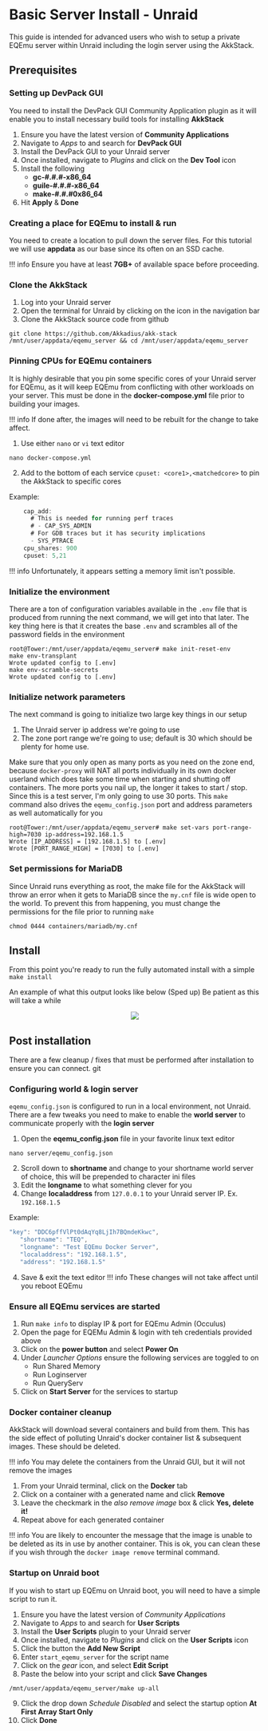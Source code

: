 # Basic Server Install - Unraid

This guide is intended for advanced users who wish to setup a private EQEmu server within Unraid including the login server using the AkkStack. 

## Prerequisites

### Setting up DevPack GUI

You need to install the DevPack GUI Community Application plugin as it will enable  you to install necessary build tools for installing **AkkStack**

1. Ensure you have the latest version of **Community Applications**
2. Navigate to *Apps* to and search for **DevPack GUI**
3. Install the DevPack GUI to your Unraid server
4. Once installed, navigate to *Plugins* and click on the **Dev Tool** icon
5. Install the following 
      * **gc-#.#.#-x86_64**
      * **guile-#.#.#-x86_64**
      * **make-#.#.#0x86_64**
6. Hit **Apply** & **Done**

### Creating a place for EQEmu to install & run

You need to create a location to pull down the server files. For this tutorial we will use **appdata** as our base since its often on an SSD cache. 

!!! info
    Ensure you have at least **7GB+** of available space before proceeding. 

### Clone the AkkStack

1. Log into your Unraid server
2. Open the terminal for Unraid by clicking on the icon in the navigation bar
3. Clone the AkkStack source code from github
   
```
git clone https://github.com/Akkadius/akk-stack /mnt/user/appdata/eqemu_server && cd /mnt/user/appdata/eqemu_server
```

### Pinning CPUs for EQEmu containers

It is highly desirable that you pin some specific cores of your Unraid server for EQEmu, as it will keep EQEmu from conflicting with other workloads on your server. This must be done in the **docker-compose.yml** file prior to building your images. 

!!! info
    If done after, the images will need to be rebuilt for the change to take affect.

1. Use either `nano` or `vi` text editor
```
nano docker-compose.yml
```
2. Add to the bottom of each service `cpuset: <core1>,<matchedcore>` to pin the AkkStack to specific cores

Example:
```javascript
    cap_add:
      # This is needed for running perf traces
      # - CAP_SYS_ADMIN
      # For GDB traces but it has security implications
      - SYS_PTRACE
    cpu_shares: 900
    cpuset: 5,21
```

!!! info
    Unfortunately, it appears setting a memory limit isn't possible.

### Initialize the environment

There are a ton of configuration variables available in the `.env` file that is produced from running the next command, we will get into that later. The key thing here is that it creates the base `.env` and scrambles all of the password fields in the environment

```
root@Tower:/mnt/user/appdata/eqemu_server# make init-reset-env
make env-transplant
Wrote updated config to [.env]
make env-scramble-secrets
Wrote updated config to [.env]
```

### Initialize network parameters

The next command is going to initialize two large key things in our setup

1. The Unraid server ip address we're going to use
2. The zone port range we're going to use; default is 30 which should be plenty for home use.

Make sure that you only open as many ports as you need on the zone end, because `docker-proxy` will NAT all ports individually in its own docker userland which does take some time when starting and shutting off containers. The more ports you nail up, the longer it takes to start / stop. Since this is a test server, I'm only going to use 30 ports. This `make` command also drives the `eqemu_config.json` port and address parameters as well automatically for you

```
root@Tower:/mnt/user/appdata/eqemu_server# make set-vars port-range-high=7030 ip-address=192.168.1.5
Wrote [IP_ADDRESS] = [192.168.1.5] to [.env]
Wrote [PORT_RANGE_HIGH] = [7030] to [.env]
```

### Set permissions for MariaDB

Since Unraid runs everything as root, the make file for the AkkStack will throw an error when it gets to MariaDB since the `my.cnf` file is wide open to the world. To prevent this from happening, you must change the permissions for the file prior to running `make`

```
chmod 0444 containers/mariadb/my.cnf
```

## Install

From this point you're ready to run the fully automated install with a simple `make install`

An example of what this output looks like below (Sped up) Be patient as this will take a while

<p align="center"><img src="https://user-images.githubusercontent.com/3319450/87240353-7289a200-c3de-11ea-8afe-1b0a5ad8400e.gif"></p>

## Post installation

There are a few cleanup / fixes that must be performed after installation to ensure you can connect.
git 
### Configuring world & login server

`eqemu_config.json` is configured to run in a local environment, not Unraid. There are a few tweaks you need to make to enable the **world server** to communicate properly with the **login server**

1. Open the **eqemu_config.json** file in your favorite linux text editor
```
nano server/eqemu_config.json
```
2. Scroll down to **shortname** and change to your shortname world server of choice, this will be prepended to character ini files
3. Edit the **longname** to what something clever for you
2. Change **localaddress** from `127.0.0.1` to your Unraid server IP. Ex. `192.168.1.5`

Example:
```javascript
"key": "DDC6pffVlPt0dAqYq8LjIh7BQmdeKkwc",
   "shortname": "TEQ",
   "longname": "Test EQEmu Docker Server",
   "localaddress": "192.168.1.5",
   "address": "192.168.1.5"
```
4. Save & exit the text editor
!!! info
    These changes will not take affect until you reboot EQEmu

### Ensure all EQEmu services are started

1. Run `make info` to display IP & port for EQEmu Admin (Occulus)
2. Open the page for EQEMu Admin & login with teh credentials provided above
3. Click on the **power button** and select **Power On**
4. Under *Launcher Options* ensure the following services are toggled to on
      * Run Shared Memory
      * Run Loginserver
      * Run QueryServ
5. Click on **Start Server** for the services to startup

### Docker container cleanup

AkkStack will download several containers and build from them. This has the side effect of polluting Unraid's docker container list & subsequent images. These should be deleted. 

!!! info
    You may delete the containers from the Unraid GUI, but it will not remove the images

1. From your Unraid terminal, click on the **Docker** tab
2. Click on a container with a generated name and click **Remove**
3. Leave the checkmark in the *also remove image* box & click **Yes, delete it!**
4. Repeat above for each generated container

!!! info
    You are likely to encounter the message that the image is unable to be deleted as its in use by another container. This is ok, you can clean these if you wish through the `docker image remove` terminal command.

### Startup on Unraid boot

If you wish to start up EQEmu on Unraid boot, you will need to have a simple script to run it.

1. Ensure you have the latest version of *Community Applications*
2. Navigate to *Apps* to and search for **User Scripts**
3. Install the **User Scripts** plugin to your Unraid server
4. Once installed, navigate to *Plugins* and click on the **User Scripts** icon
5. Click the button the **Add New Script**
6. Enter `start_eqemu_server` for the script name
7. Click on the *gear* icon, and select **Edit Script**
8. Paste the below into your script and click **Save Changes**
```
/mnt/user/appdata/eqemu_server/make up-all
```
9.  Click the drop down *Schedule Disabled* and select the startup option **At First Array Start Only**
10. Click **Done**
